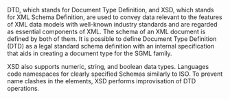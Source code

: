 DTD, which stands for Document Type Definition, and XSD, which stands for XML Schema Definition, are used to convey data relevant to the features of XML data models with well-known industry standards and are regarded as essential components of XML. The schema of an XML document is defined by both of them. It is possible to define Document Type Definition (DTD) as a legal standard schema definition with an internal specification that aids in creating a document type for the SGML family.


XSD also supports numeric, string, and boolean data types. Languages code namespaces for clearly specified Schemas similarly to ISO. To prevent name clashes in the elements, XSD performs improvisation of DTD operations.